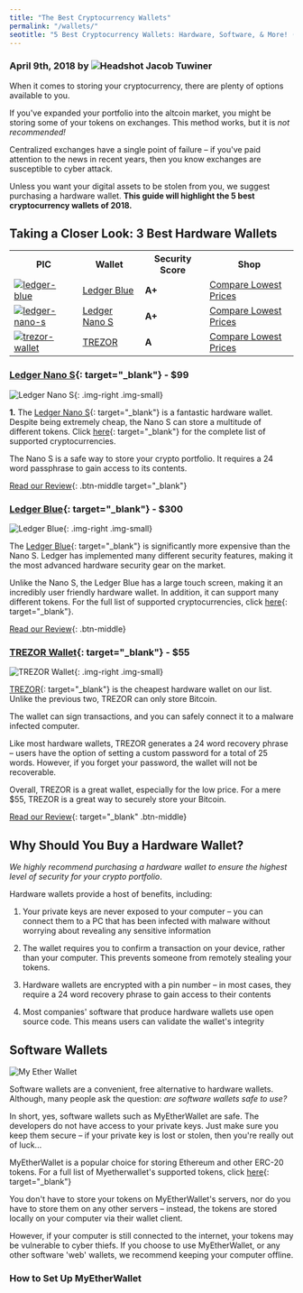 ```yaml
---
title: "The Best Cryptocurrency Wallets"
permalink: "/wallets/"
seotitle: "5 Best Cryptocurrency Wallets: Hardware, Software, & More! (2018)"
---
```


<h3 class="page-subtitle">
	April 9th, 2018 by 
	<img src="/img/profile/close.jpg" class="circle" alt="Headshot">
	Jacob Tuwiner
</h3>

When it comes to storing your cryptocurrency, there are plenty of options available to you. 

If you've expanded your portfolio into the altcoin market, you might be storing some of your tokens on exchanges. This method works, but it is *not recommended!* 

Centralized exchanges have a single point of failure – if you've paid attention to the news in recent years, then you know exchanges are susceptible to cyber attack. 

Unless you want your digital assets to be stolen from you, we suggest purchasing a hardware wallet. **This guide will highlight the 5 best cryptocurrency wallets of 2018.**

## Taking a Closer Look: 3 Best Hardware Wallets 

<table class="basic-table">
	<tr>
		<th>PIC</th>
		<th>Wallet</th>
		<th>Security Score</th>
		<th>Shop</th>
	</tr>
	<tr>
		<td><a target="_blank" href="https://amzn.to/2JVuMpR"><img class="table-image" alt="ledger-blue" src="/img/wallets/ledger-blue.png" /></a></td>
		<td><a target="_blank" href="https://amzn.to/2JVuMpR">Ledger Blue</a></td>
		<td><b>A+</b></td>
		<td><a class="big-button" target="_blank" href="https://amzn.to/2JVuMpR">Compare Lowest Prices</a></td>
	</tr>
	<tr>
		<td><a target="_blank" href="https://amzn.to/2H7TIsp"><img class="table-image" alt="ledger-nano-s" src="/img/wallets/ledger-nano-s.png" /></a></td>
		<td><a target="_blank" href="https://amzn.to/2H7TIsp">Ledger Nano S</a></td>
		<td><b>A+</b></td>
		<td><a class="big-button" target="_blank" href="https://amzn.to/2H7TIsp">Compare Lowest Prices</a></td>
	</tr>
	<tr>
		<td><a target="_blank" href="https://amzn.to/2HalWD1"><img class="table-image" alt="trezor-wallet" src="/img/wallets/trezor.png" /></a></td>
		<td><a target="_blank" href="https://amzn.to/2HalWD1">TREZOR</a></td>
		<td><b>A</b></td>
		<td><a class="big-button" target="_blank" href="https://amzn.to/2HalWD1">Compare Lowest Prices</a></td>
	</tr>
</table>

### [Ledger Nano S](https://amzn.to/2H7TIsp){: target="_blank"} - $99 
![Ledger Nano S](/img/wallets/ledger-nano-s.png){: .img-right .img-small}

**1.** The [Ledger Nano S](https://amzn.to/2H7TIsp){: target="_blank"} is a fantastic hardware wallet. Despite being extremely cheap, the Nano S can store a multitude of different tokens. Click [here](https://www.ledgerwallet.com/cryptocurrencies){: target="_blank"} for the complete list of supported cryptocurrencies. 

The Nano S is a safe way to store your crypto portfolio. It requires a 24 word passphrase to gain access to its contents.  

[Read our Review](https://amzn.to/2H7TIsp){: .btn-middle target="_blank"}

### [Ledger Blue](https://amzn.to/2JVuMpR){: target="_blank"} - $300
![Ledger Blue](/img/wallets/ledger-blue.png){: .img-right .img-small}

The [Ledger Blue](https://amzn.to/2JVuMpR){: target="_blank"} is significantly more expensive than the Nano S. Ledger has implemented many different security features, making it the most advanced hardware security gear on the market. 

Unlike the Nano S, the Ledger Blue has a large touch screen, making it an incredibly user friendly hardware wallet. In addition, it can support many different tokens. For the full list of supported cryptocurrencies, click [here](https://www.ledgerwallet.com/cryptocurrencies){: target="_blank"}. 

[Read our Review](/wallets/ledger-blue-review/){: .btn-middle}

### [TREZOR Wallet](https://amzn.to/2HalWD1){: target="_blank"} - $55 
![TREZOR Wallet](/img/wallets/trezor.png){: .img-right .img-small}

[TREZOR](https://amzn.to/2HalWD1){: target="_blank"} is the cheapest hardware wallet on our list. Unlike the previous two, TREZOR can only store Bitcoin. 

The wallet can sign transactions, and you can safely connect it to a malware infected computer. 

Like most hardware wallets, TREZOR generates a 24 word recovery phrase – users have the option of setting a custom password for a total of 25 words. However, if you forget your password, the wallet will not be recoverable. 

Overall, TREZOR is a great wallet, especially for the low price. For a mere $55, TREZOR is a great way to securely store your Bitcoin. 

[Read our Review](https://amzn.to/2HalWD1){: target="_blank" .btn-middle}

## Why Should You Buy a Hardware Wallet? 

*We highly recommend purchasing a hardware wallet to ensure the highest level of security for your crypto portfolio*. 

Hardware wallets provide a host of benefits, including: 

1. Your private keys are never exposed to your computer – you can connect them to a PC that has been infected with malware without worrying about revealing any sensitive information 

2. The wallet requires you to confirm a transaction on your device, rather than your computer. This prevents someone from remotely stealing your tokens. 

3. Hardware wallets are encrypted with a pin number – in most cases, they require a 24 word recovery phrase to gain access to their contents

4. Most companies' software that produce hardware wallets use open source code. This means users can validate the wallet's integrity 

## Software Wallets 
![My Ether Wallet](/img/wallets/my-ether-wallet.png)

Software wallets are a convenient, free alternative to hardware wallets. Although, many people ask the question: *are software wallets safe to use?* 

In short, yes, software wallets such as MyEtherWallet are safe. The developers do not have access to your private keys. Just make sure you keep them secure – if your private key is lost or stolen, then you're really out of luck... 

MyEtherWallet is a popular choice for storing Ethereum and other ERC-20 tokens. For a full list of Myetherwallet's supported tokens, click [here](https://myetherwallet.github.io/knowledge-base/faq/sending-bitcoin-btc-ltc-xmr-to-myetherwallet.html){: target="_blank"}

You don't have to store your tokens on MyEtherWallet's servers, nor do you have to store them on any other servers – instead, the tokens are stored locally on your computer via their wallet client. 

However, if your computer is still connected to the internet, your tokens may be vulnerable to cyber thiefs. If you choose to use MyEtherWallet, or any other software 'web' wallets, we recommend keeping your computer offline. 

### How to Set Up MyEtherWallet 